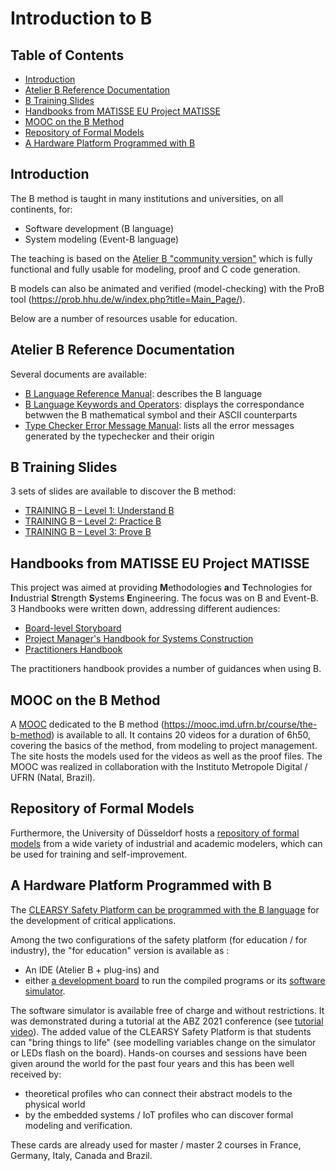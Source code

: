 # Introduction to B

## Table of Contents

- [Introduction](#introduction)
- [Atelier B Reference Documentation](#atelier-b-reference-documentation)
- [B Training Slides](#b-training-slides)
- [Handbooks from MATISSE EU Project MATISSE](#handbooks-from-mATISSE-eu-project-matisse)
- [MOOC on the B Method](#mooc-on-the-b-method)
- [Repository of Formal Models](#repository-of-formal-models)
- [A Hardware Platform Programmed with B](#a-hardware-platform-programmed-with-b)

## Introduction

The B method is taught in many institutions and universities, on all continents, for:

- Software development (B language)
- System modeling (Event-B language)

The teaching is based on the [Atelier B "community version"](https://www.atelierb.eu/en/atelier-b-support-maintenance/download-atelier-b/) which is fully functional and fully usable for modeling, proof and C code generation.

B models can also be animated and verified (model-checking) with the ProB tool (https://prob.hhu.de/w/index.php?title=Main_Page/).

Below are a number of resources usable for education.

## Atelier B Reference Documentation

Several documents are available:

- [B Language Reference Manual](pdfs/manrefb.pdf): describes the B language
- [B Language Keywords and Operators](pdfs/symboles.pdf): displays the correspondance betwwen the B mathematical symbol and their ASCII counterparts
- [Type Checker Error Message Manual](pdfs/MessagesTC.pdf): lists all the error messages generated by the typechecker and their origin

## B Training Slides

3 sets of slides are available to discover the B method:

- [TRAINING B – Level 1: Understand B](pdfs/CLEARSY-Training-B-level-1.pdf)
- [TRAINING B – Level 2: Practice B](pdfs/CLEARSY-Training-B-level-2.pdf)
- [TRAINING B – Level 3: Prove B](pdfs/CLEARSY-Training-B-level-3.pdf)

## Handbooks from MATISSE EU Project MATISSE

This project was aimed at providing **M**ethodologies **a**nd **T**echnologies for **I**ndustrial **S**trength **S**ystems **E**ngineering. The focus was on B and Event-B. 3 Handbooks were written down, addressing different audiences:

- [Board-level Storyboard](pdfs/MATISSE-Boardlevel-handbook-13.pdf)
- [Project Manager's Handbook for Systems Construction](pdfs/MATISSE-ProjManagers-HandBook.pdf)
- [Practitioners Handbook](pdfs/MATISSE-Practitioners-Handbook.pdf)

The practitioners handbook provides a number of guidances when using B. 

## MOOC on the B Method

A [MOOC](https://mooc.imd.ufrn.br/course/the-b-method) dedicated to the B method (https://mooc.imd.ufrn.br/course/the-b-method) is available to all. It contains 20 videos for a duration of 6h50, covering the basics of the method, from modeling to project management. The site hosts the models used for the videos as well as the proof files. The MOOC was realized in collaboration with the Instituto Metropole Digital / UFRN (Natal, Brazil).

## Repository of Formal Models

Furthermore, the University of Düsseldorf hosts a [repository of formal models](https://github.com/hhu-stups/specifications/tree/master/prob-examples/B)  from a wide variety of industrial and academic modelers, which can be used for training and self-improvement.

## A Hardware Platform Programmed with B

The [CLEARSY Safety Platform can be programmed with the B language](https://github.com/CLEARSY/CSSP-Programming-Handbook) for the development of critical applications.

Among the two configurations of the safety platform (for education / for industry), the "for education" version is available as :

- An IDE (Atelier B + plug-ins) and
- either [a development board](https://www.clearsy.com/en/components/calculateur-clearsy-safety-plateform/) to run the compiled programs or its [software simulator](https://github.com/CLEARSY/tutorial-ABZ-2021).

The software simulator is available free of charge and without restrictions. It was demonstrated during a tutorial at the ABZ 2021 conference (see [tutorial video](https://www.youtube.com/watch?v=2IL_Wo2-0YM)).
The added value of the CLEARSY Safety Platform is that students can "bring things to life" (see modelling variables change on the simulator or LEDs flash on the board). Hands-on courses and sessions have been given around the world for the past four years and this has been well received by:

- theoretical profiles who can connect their abstract models to the physical world
- by the embedded systems / IoT profiles who can discover formal modeling and verification.

These cards are already used for master / master 2 courses in France, Germany, Italy, Canada and Brazil.
